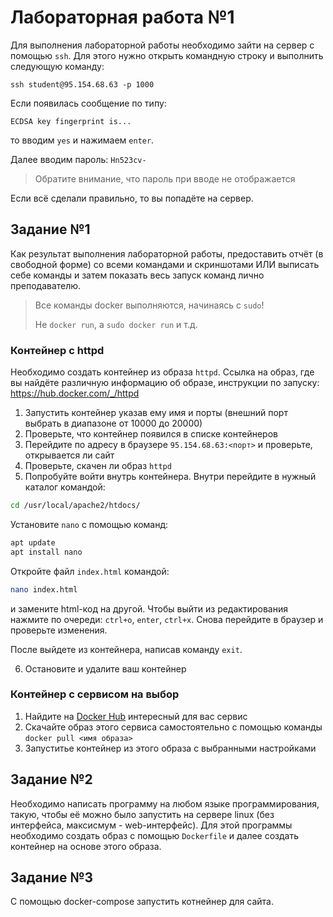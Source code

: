 # Лабораторная работа №1

Для выполнения лабораторной работы необходимо зайти на сервер с помощью `ssh`. Для этого нужно открыть командную строку и выполнить следующую команду:

```
ssh student@95.154.68.63 -p 1000
```

Если появилась сообщение по типу:

```
ECDSA key fingerprint is...
```
то вводим `yes` и нажимаем `enter`.

Далее вводим пароль: `Hn523cv-`

> Обратите внимание, что пароль при вводе не отображается

Если всё сделали правильно, то вы попадёте на сервер.

## Задание №1

Как результат выполнения лабораторной работы, предоставить отчёт (в свободной форме) со всеми командами и скриншотами ИЛИ выписать себе команды и затем показать весь запуск команд лично преподавателю.

> Все команды docker выполняются, начинаясь с `sudo`!
> 
> Не `docker run`, а `sudo docker run` и т.д.

### Контейнер с httpd

Необходимо создать контейнер из образа `httpd`. Ссылка на образ, где вы найдёте различную информацию об образе, инструкции по запуску: https://hub.docker.com/_/httpd

1) Запустить контейнер указав ему имя и порты (внешний порт выбрать в диапазоне от 10000 до 20000)
2) Проверьте, что контейнер появился в списке контейнеров
3) Перейдите по адресу в браузере `95.154.68.63:<порт>` и проверьте, открывается ли сайт
4) Проверьте, скачен ли образ `httpd`
5) Попробуйте войти внутрь контейнера. Внутри перейдите в нужный каталог командой:
   
```bash
cd /usr/local/apache2/htdocs/
```
Установите `nano` с помощью команд:

```bash
apt update
apt install nano
```

Откройте файл `index.html` командой:

```bash
nano index.html
```

и замените html-код на другой. Чтобы выйти из редактирования нажмите по очереди: `ctrl+o`, `enter`, `ctrl+x`. Снова перейдите в браузер и проверьте изменения.

После выйдете из контейнера, написав команду `exit`.

6) Остановите и удалите ваш контейнер

### Контейнер с сервисом на выбор

1) Найдите на [Docker Hub](https://hub.docker.com/) интересный для вас сервис
2) Скачайте образ этого сервиса самостоятельно с помощью команды `docker pull <имя образа>`
3) Запуститье контейнер из этого образа с выбранными настройками

## Задание №2

Необходимо написать программу на любом языке программирования, такую, чтобы её можно было запустить на сервере linux (без интерфейса, максисмум - web-интерфейс). Для этой программы необходимо создать образ с помощью `Dockerfile` и далее создать контейнер на основе этого образа.

## Задание №3

С помощью docker-compose запустить котнейнер для сайта.
